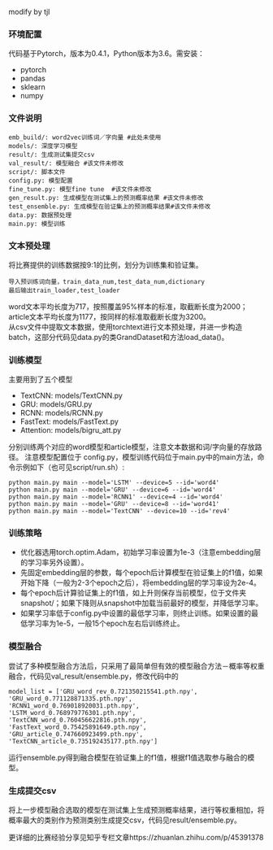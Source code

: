 modify by tjl
### 环境配置
代码基于Pytorch，版本为0.4.1，Python版本为3.6。需安装：
- pytorch
- pandas
- sklearn
- numpy
### 文件说明
```
emb_build/: word2vec训练词／字向量 #此处未使用
models/: 深度学习模型
result/: 生成测试集提交csv
val_result/: 模型融合 #该文件未修改
script/: 脚本文件
config.py: 模型配置
fine_tune.py: 模型fine tune  #该文件未修改
gen_result.py: 生成模型在测试集上的预测概率结果 #该文件未修改
test_ensemble.py: 生成模型在验证集上的预测概率结果#该文件未修改
data.py: 数据预处理
main.py: 模型训练
```


### 文本预处理
将比赛提供的训练数据按9:1的比例，划分为训练集和验证集。
```
导入预训练词向量，train_data_num,test_data_num,dictionary
最后输出train_loader,test_loader

```
word文本平均长度为717，按照覆盖95%样本的标准，取截断长度为2000；article文本平均长度为1177，按同样的标准取截断长度为3200。  
从csv文件中提取文本数据，使用torchtext进行文本预处理，并进一步构造batch，这部分代码见data.py的类GrandDataset和方法load_data()。
### 训练模型
主要用到了五个模型

- TextCNN: models/TextCNN.py
- GRU: models/GRU.py
- RCNN: models/RCNN.py
- FastText: models/FastText.py
- Attention: models/bigru_att.py  

分别训练两个对应的word模型和article模型，注意文本数据和词/字向量的存放路径。 
注意模型配置位于 config.py，模型训练代码位于main.py中的main方法，命令示例如下（也可见script/run.sh）:  
```
python main.py main --model='LSTM' --device=5 --id='word4'
python main.py main --model='GRU' --device=6 --id='word4'
python main.py main --model='RCNN1' --device=4 --id='word4'
python main.py main --model='GRU' --device=8 --id='word41'
python main.py main --model='TextCNN' --device=10 --id='rev4'
```
### 训练策略
- 优化器选用torch.optim.Adam，初始学习率设置为1e-3（注意embedding层的学习率另外设置）。
- 先固定embedding层的参数，每个epoch后计算模型在验证集上的f1值，如果开始下降（一般为2-3个epoch之后），将embedding层的学习率设为2e-4。
- 每个epoch后计算验证集上的f1值，如上升则保存当前模型，位于文件夹snapshot/；如果下降则从snapshot中加载当前最好的模型，并降低学习率。
- 如果学习率低于config.py中设置的最低学习率，则终止训练。如果设置的最低学习率为1e-5，一般15个epoch左右后训练终止。


### 模型融合
尝试了多种模型融合方法后，只采用了最简单但有效的模型融合方法－概率等权重融合，代码见val_result/ensemble.py，修改代码中的
```
model_list = ['GRU_word_rev_0.721350215541.pth.npy', 'GRU_word_0.771128871335.pth.npy',  'RCNN1_word_0.769018920031.pth.npy', 'LSTM_word_0.768979776301.pth.npy', 'TextCNN_word_0.760456622816.pth.npy', 'FastText_word_0.75425891649.pth.npy', 'GRU_article_0.747660923499.pth.npy', 'TextCNN_article_0.735192435177.pth.npy']
```
运行ensemble.py得到融合模型在验证集上的f1值，根据f1值选取参与融合的模型。

### 生成提交csv
将上一步模型融合选取的模型在测试集上生成预测概率结果，进行等权重相加，将概率最大的类别作为预测类别生成提交csv，代码见result/ensemble.py。  

更详细的比赛经验分享见知乎专栏文章https://zhuanlan.zhihu.com/p/45391378  
